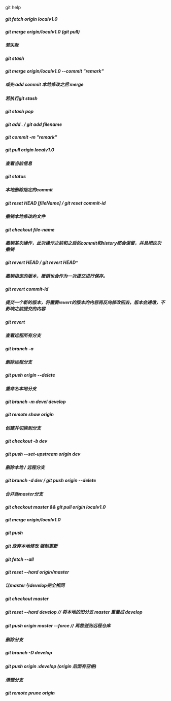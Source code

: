 git help

##### git fetch origin localv1.0
##### git merge origin/localv1.0 (git pull)

##### 若失败
##### git stash
##### git merge origin/localv1.0 --commit "remark"

##### 或先 add commit 本地修改之后 merge

##### 若执行git stash
##### git stash pop

##### git add . / git add filename
##### git commit -m "remark"
##### git pull origin localv1.0

##### 查看当前信息
##### git status 

##### 本地删除指定的commit
##### git reset HEAD [fileName] / git reset commit-id 

##### 撤销本地修改的文件
##### git checkout file-name 

##### 撤销某次操作，此次操作之前和之后的commit和history都会保留，并且把这次撤销
##### git revert HEAD / git revert HEAD^

##### 撤销指定的版本，撤销也会作为一次提交进行保存。
##### git revert commit-id 

##### 提交一个新的版本，将需要revert的版本的内容再反向修改回去，版本会递增，不影响之前提交的内容
##### git revert

##### 查看远程所有分支
##### git branch -a 

##### 删除远程分支
##### git push origin --delete <branchName>

##### 重命名本地分支
##### git branch -m devel develop

##### git remote show origin

##### 创建并切换到分支
##### git checkout -b dev
#####  git push --set-upstream origin dev

##### 删除本地 / 远程分支
##### git branch -d dev /  git push origin --delete <branchName>

##### 合并到master分支
##### git checkout master && git pull origin localv1.0
##### git merge origin/localv1.0
##### git push

##### git 放弃本地修改 强制更新
##### git fetch --all
##### git reset --hard origin/master

##### 让master与develop完全相同
##### git checkout master
##### git reset --hard develop // 将本地的旧分支 master 重置成 develop
##### git push origin master --force // 再推送到远程仓库


##### 删除分支
##### git branch -D develop
##### git push origin :develop (origin 后面有空格)

##### 清理分支
##### git remote prune origin
